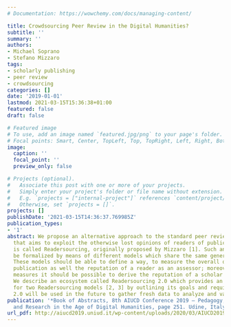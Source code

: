 ```yaml
---
# Documentation: https://wowchemy.com/docs/managing-content/

title: Crowdsourcing Peer Review in the Digital Humanities?
subtitle: ''
summary: ''
authors:
- Michael Soprano
- Stefano Mizzaro
tags:
- scholarly publishing
- peer review
- crowdsourcing
categories: []
date: '2019-01-01'
lastmod: 2021-03-15T15:36:38+01:00
featured: false
draft: false

# Featured image
# To use, add an image named `featured.jpg/png` to your page's folder.
# Focal points: Smart, Center, TopLeft, Top, TopRight, Left, Right, BottomLeft, Bottom, BottomRight.
image:
  caption: ''
  focal_point: ''
  preview_only: false

# Projects (optional).
#   Associate this post with one or more of your projects.
#   Simply enter your project's folder or file name without extension.
#   E.g. `projects = ["internal-project"]` references `content/project/deep-learning/index.md`.
#   Otherwise, set `projects = []`.
projects: []
publishDate: '2021-03-15T14:36:37.769985Z'
publication_types:
- '1'
abstract: We propose an alternative approach to the standard peer review activity
  that aims to exploit the otherwise lost opinions of readers of publications which
  is called Readersourcing, originally proposed by Mizzaro [1]. Such an approach can
  be formalized by means of different models which share the same general principles.
  These models should be able to define a way, to measure the overall quality of a
  publication as well the reputation of a reader as an assessor; moreover, from these
  measures it should be possible to derive the reputation of a scholar as an author.
  We describe an ecosystem called Readersourcing 2.0 which provides an implementation
  for two Readersourcing models [2, 3] by outlining its goals and requirements. Readersourcing
  2.0 will be used in the future to gather fresh data to analyze and validate.
publication: '*Book of Abstracts, 8th AIUCD Conference 2019 – Pedagogy, Teaching,
  and Research in the Age of Digital Humanities, page 251. Udine, Italy, 2019*'
url_pdf: http://aiucd2019.uniud.it/wp-content/uploads/2020/03/AIUCD2019-BoA_DEF.pdf
---
```

